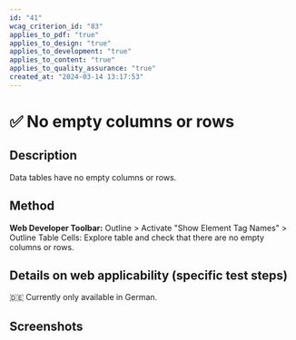 ```yaml
---
id: "41"
wcag_criterion_id: "83"
applies_to_pdf: "true"
applies_to_design: "true"
applies_to_development: "true"
applies_to_content: "true"
applies_to_quality_assurance: "true"
created_at: "2024-03-14 13:17:53"
---
```


# ✅ No empty columns or rows

## Description

Data tables have no empty columns or rows.

## Method

**Web Developer Toolbar:** Outline > Activate "Show Element Tag Names" > Outline Table Cells: Explore table and check that there are no empty columns or rows.

## Details on web applicability (specific test steps)

🇩🇪 Currently only available in German.

## Screenshots

